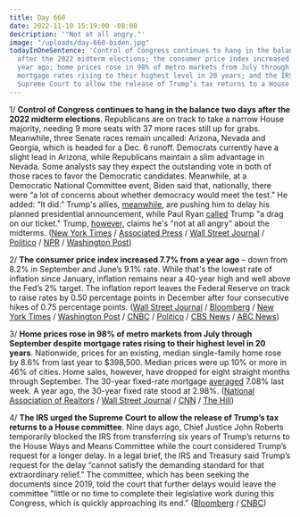 ```yaml
---
title: Day 660
date: 2022-11-10 15:19:00 -08:00
description: '"Not at all angry."'
image: "/uploads/day-660-biden.jpg"
todayInOneSentence: 'Control of Congress continues to hang in the balance two days
  after the 2022 midterm elections; the consumer price index increased 7.7% from a
  year ago; home prices rose in 98% of metro markets from July through September despite
  mortgage rates rising to their highest level in 20 years; and the IRS urged the
  Supreme Court to allow the release of Trump’s tax returns to a House committee. '
---
```


1/ **Control of Congress continues to hang in the balance two days after the 2022 midterm elections**. Republicans are on track to take a narrow House majority, needing 9 more seats with 37 more races still up for grabs. Meanwhile, three Senate races remain uncalled: Arizona, Nevada and Georgia, which is headed for a Dec. 6 runoff. Democrats currently have a slight lead in Arizona, while Republicans maintain a slim advantage in Nevada. Some analysts say they expect the outstanding vote in both of those races to favor the Democratic candidates. Meanwhile, at a Democratic National Committee event, Biden said that, nationally, there were “a lot of concerns about whether democracy would meet the test.” He added: “It did.”  Trump's allies, [meanwhile](https://apnews.com/article/donald-trump-2024-republicans-midterms-43d088c71c2984a66fdbd5c2296f48fc), are pushing him to delay his planned presidential announcement, while Paul Ryan [called](https://www.wisn.com/article/paul-ryan-calls-former-president-donald-trump-drag-on-our-ticket/41917724) Trump "a drag on our ticket." Trump, [however](https://www.axios.com/2022/11/10/trump-midterms-results-not-angry), claims he's "not at all angry" about the midterms. ([New York Times](https://www.nytimes.com/live/2022/11/10/us/election-updates-midterms-results) / [Associated Press](https://apnews.com/article/2022-midterm-elections-arizona-nov-10-007b2d3aab2820016b1e009cdcbd3ecc) / [Wall Street Journal](https://www.wsj.com/articles/gop-inches-closer-to-expected-narrow-house-majority-senate-still-a-toss-up-11668076201) / [Politico](https://www.politico.com/news/2022/11/10/arizona-nevada-midterms-2022-election-update-house-senate-results-00066174) / [NPR](https://www.npr.org/live-updates/midterm-elections-results-congress-house-senate-2022-11-10) / [Washington Post](https://www.washingtonpost.com/politics/2022/11/10/elections-news-house-senate-races/))

2/ **The consumer price index increased 7.7% from a year ago** – down from 8.2% in September and June’s 9.1% rate. While that's the lowest rate of inflation since January, inflation remains near a 40-year high and well above the Fed’s 2% target. The inflation report leaves the Federal Reserve on track to raise rates by 0.50 percentage points in December after four consecutive hikes of 0.75 percentage points. ([Wall Street Journal](https://www.wsj.com/articles/us-inflation-october-2022-consumer-price-index-11668050497) / [Bloomberg](https://www.bloomberg.com/news/articles/2022-11-10/us-inflation-finally-offers-relief-but-there-s-a-long-way-to-go?srnd=premium&sref=MIBMEEoj) / [New York Times](https://www.nytimes.com/live/2022/11/10/business/inflation-cpi-report) / [Washington Post](https://www.washingtonpost.com/business/2022/11/10/inflation-october-economy-fed/) / [CNBC](https://www.cnbc.com/2022/11/10/consumer-prices-rose-0point4percent-in-october-less-than-expected-as-inflation-eases.html) / [Politico](https://www.politico.com/news/2022/11/10/consumer-inflation-00066171) / [CBS News](https://www.cbsnews.com/news/inflation-cpi-consumer-price-index-fell-in-october-77/) / [ABC News](https://abcnews.go.com/Business/forecasters-expect-inflation-cooled-slightly-october/story?id=93006609))

3/ **Home prices rose in 98% of metro markets from July through September despite mortgage rates rising to their highest level in 20 years**. Nationwide, prices for an existing, median single-family home rose by 8.6% from last year to $398,500. Median prices were up 10% or more in 46% of cities. Home sales, however, have dropped for eight straight months through September. The 30-year fixed-rate mortgage [averaged](https://www.cnn.com/2022/11/10/homes/mortgage-rates-november-10/index.html) 7.08% last week. A year ago, the 30-year fixed rate stood at 2.98%. ([National Association of Realtors](https://www.nar.realtor/newsroom/home-prices-rose-year-over-year-in-98-of-metro-areas-in-third-quarter-of-2022) / [Wall Street Journal](https://www.wsj.com/articles/home-price-growth-slows-under-tide-of-rising-mortgage-rates-11668081602?mod=hp_lead_pos3) / [CNN](https://www.cnn.com/2022/11/10/homes/third-quarter-home-prices-nar/index.html) / [The Hill](https://thehill.com/changing-america/sustainability/infrastructure/3729298-home-prices-rise-in-nearly-all-u-s-metros/))

4/ **The IRS urged the Supreme Court to allow the release of Trump’s tax returns to a House committee**. Nine days ago, Chief Justice John Roberts temporarily blocked the IRS from transferring six years of Trump’s returns to the House Ways and Means Committee while the court considered Trump’s request for a longer delay. In a legal brief, the IRS and Treasury said Trump’s request for the delay “cannot satisfy the demanding standard for that extraordinary relief.” The committee, which has been seeking the documents since 2019, told the court that further delays would leave the committee "little or no time to complete their legislative work during this Congress, which is quickly approaching its end." ([Bloomberg](https://www.bloomberg.com/news/articles/2022-11-10/justice-department-urges-supreme-court-to-let-congress-get-trump-tax-returns?sref=MIBMEEoj) / [CNBC](https://www.cnbc.com/2022/11/10/irs-asks-supreme-court-not-to-block-congress-from-getting-trumps-tax-records.html))